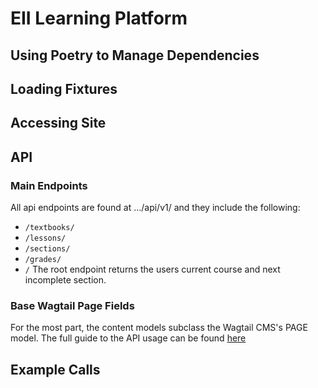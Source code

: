 # EII Learning Platform

## Using Poetry to Manage Dependencies
## Loading Fixtures
## Accessing Site
## API
### Main Endpoints
All api endpoints are found at .../api/v1/ and they include the following:
- `/textbooks/`
- `/lessons/`
- `/sections/`
- `/grades/`
- `/` The root endpoint returns the users current course and next incomplete section. 

### Base Wagtail Page Fields
For the most part, the content models subclass the Wagtail CMS's PAGE model. The full
guide to the API usage can be found [here](https://docs.wagtail.io/en/stable/advanced_topics/api/v2/usage.html#default-endpoint-fields)

## Example Calls
